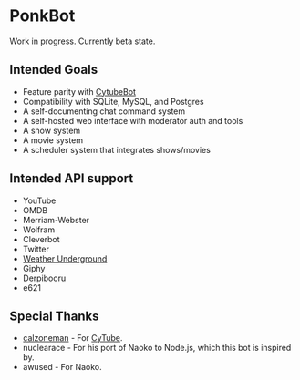 # PonkBot
Work in progress. Currently beta state.

## Intended Goals
* Feature parity with [CytubeBot](https://github.com/nuclearace/CytubeBot)
* Compatibility with SQLite, MySQL, and Postgres
* A self-documenting chat command system
* A self-hosted web interface with moderator auth and tools
* A show system
* A movie system
* A scheduler system that integrates shows/movies

## Intended API support
* YouTube
* OMDB
* Merriam-Webster
* Wolfram
* Cleverbot
* Twitter
* [Weather Underground](https://www.wunderground.com/weather/api)
* Giphy
* Derpibooru
* e621

## Special Thanks
- [calzoneman](https://github.com/calzoneman) - For [CyTube](https://cytu.be).
- nuclearace - For his port of Naoko to Node.js, which this bot is inspired by.
- awused - For Naoko.
